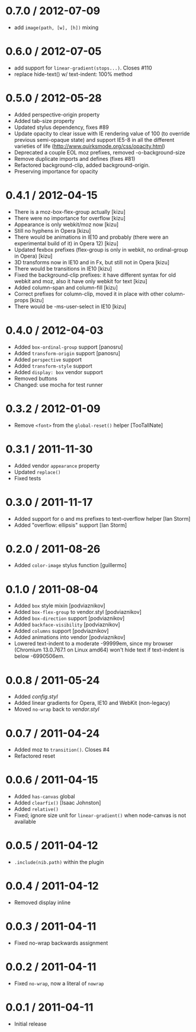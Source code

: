 
0.7.0 / 2012-07-09 
==================

  * add `image(path, [w], [h])` mixing

0.6.0 / 2012-07-05 
==================

  * add support for `linear-gradient(stops...)`. Closes #110
  * replace hide-text() w/ text-indent: 100% method

0.5.0 / 2012-05-28 
==================

  * Added perspective-origin property
  * Added tab-size property
  * Updated stylus dependency, fixes #89
  * Update opacity to clear issue with IE rendering value of 100 (to override previous semi-opaque state) and support IE5-8 in all the different varieties of life (http://www.quirksmode.org/css/opacity.html)
  * Deprecated a couple EOL moz prefixes, removed -o-background-size
  * Remove duplicate imports and defines (fixes #81)
  * Refactored background-clip, added background-origin.
  * Preserving importance for opacity

0.4.1 / 2012-04-15 
==================

  * There is a moz-box-flex-group actually [kizu]
  * There were no importance for overflow [kizu]
  * Appearance is only webkit/moz now [kizu]
  * Still no hyphens in Opera [kizu]
  * There would be animations in IE10 and probably (there were an experimental build of it) in Opera 12) [kizu]
  * Updated fexbox prefixes (flex-group is only in webkit, no ordinal-group in Opera) [kizu]
  * 3D transforms now in IE10 and in Fx, but still not in Opera [kizu]
  * There would be transitions in IE10 [kizu]
  * Fixed the background-clip prefixes: it have different syntax for old webkit and moz, also it have only webkit for text [kizu]
  * Added column-span and column-fill [kizu]
  * Correct prefixes for column-clip, moved it in place with other column- props [kizu]
  * There would be -ms-user-select in IE10 [kizu]
 
0.4.0 / 2012-04-03 
==================

  * Added `box-ordinal-group` support [panosru]
  * Added `transform-origin` support [panosru]
  * Added `perspective` support
  * Added `transform-style` support
  * Added `display: box` vendor support
  * Removed buttons
  * Changed: use mocha for test runner

0.3.2 / 2012-01-09 
==================

  * Remove `<font>` from the `global-reset()` helper [TooTallNate]

0.3.1 / 2011-11-30 
==================

  * Added vendor `appearance` property
  * Updated `replace()`
  * Fixed tests

0.3.0 / 2011-11-17 
==================

  * Added support for o and ms prefixes to text-overflow helper [Ian Storm]
  * Added "overflow: ellipsis" support [Ian Storm]

0.2.0 / 2011-08-26 
==================

  * Added `color-image` stylus function [guillermo]

0.1.0 / 2011-08-04 
==================

  * Added `box` style mixin [podviaznikov]
  * Added `box-flex-group` to vendor.styl [podviaznikov]
  * Added `box-direction` support [podviaznikov]
  * Added `backface-visibility` [podviaznikov]
  * Added `columns` support [podviaznikov]
  * Added animations into vendor [podviaznikov]
  * Lowered text-indent to a moderate -99999em, since my browser (Chromium 13.0.767.1 on Linux amd64) won't hide text if text-indent is below -6990506em.

0.0.8 / 2011-05-24 
==================

  * Added _config.styl_
  * Added linear gradients for Opera, IE10 and WebKit (non-legacy)
  * Moved `no-wrap` back to _vendor.styl_

0.0.7 / 2011-04-24 
==================

  * Added moz to `transition()`. Closes #4
  * Refactored reset

0.0.6 / 2011-04-15 
==================

  * Added `has-canvas` global
  * Added `clearfix()` [Isaac Johnston]
  * Added `relative()`
  * Fixed; ignore size unit for `linear-gradient()` when node-canvas is not available

0.0.5 / 2011-04-12 
==================

  * `.include(nib.path)` within the plugin

0.0.4 / 2011-04-12 
==================

  * Removed display inline

0.0.3 / 2011-04-11 
==================

  * Fixed no-wrap backwards assignment

0.0.2 / 2011-04-11 
==================

  * Fixed `no-wrap`, now a literal of `nowrap`

0.0.1 / 2011-04-11 
==================

  * Initial release
